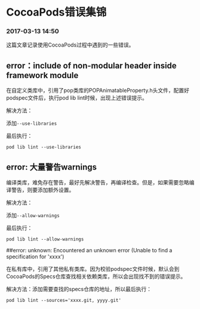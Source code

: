 # CocoaPods错误集锦

### 2017-03-13 14:50

这篇文章记录使用CocoaPods过程中遇到的一些错误。

## error：include of non-modular header inside framework module

在自定义类库中，引用了pop类库的POPAnimatableProperty.h头文件，配置好podspec文件后，执行pod lib lint时候，出现上述错误提示。

解决方法：

添加```--use-libraries```

最后执行：

```pod lib lint --use-libraries```


## error: 大量警告warnings

编译类库，难免存在警告，最好先解决警告，再编译检查。但是，如果需要忽略编译警告，则要添加额外设置。

解决方法：

添加```--allow-warnings```

最后执行：

```pod lib lint --allow-warnings```
 

##error: unknown: Encountered an unknown error (Unable to find a specification for 'xxxx')

在私有库中，引用了其他私有类库。因为校验podspec文件时候，默认会到CocoaPods的Specs仓库查找相关依赖类库，所以会出现找不到的错误提示。

解决方法：添加需要查找的specs仓库的地址，所以最后执行：

```pod lib lint --sources='xxxx.git, yyyy.git'```
